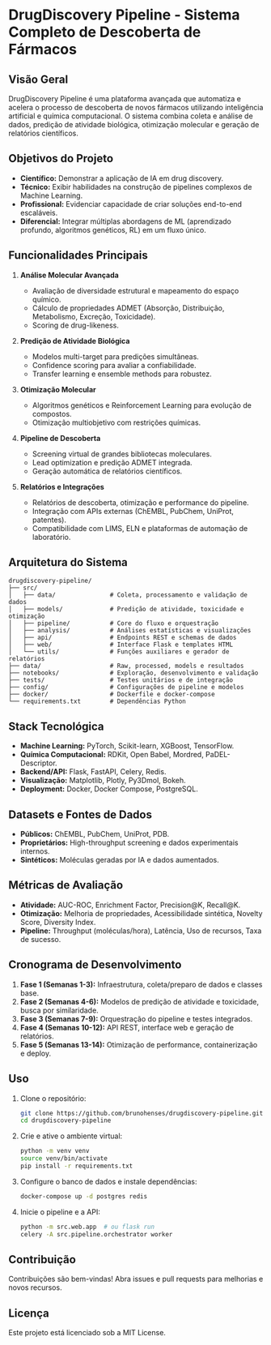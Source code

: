 # DrugDiscovery Pipeline - Sistema Completo de Descoberta de Fármacos

## Visão Geral

DrugDiscovery Pipeline é uma plataforma avançada que automatiza e acelera o processo de descoberta de novos fármacos utilizando inteligência artificial e química computacional. O sistema combina coleta e análise de dados, predição de atividade biológica, otimização molecular e geração de relatórios científicos.

## Objetivos do Projeto

* **Científico:** Demonstrar a aplicação de IA em drug discovery.
* **Técnico:** Exibir habilidades na construção de pipelines complexos de Machine Learning.
* **Profissional:** Evidenciar capacidade de criar soluções end-to-end escaláveis.
* **Diferencial:** Integrar múltiplas abordagens de ML (aprendizado profundo, algoritmos genéticos, RL) em um fluxo único.

## Funcionalidades Principais

1. **Análise Molecular Avançada**

   * Avaliação de diversidade estrutural e mapeamento do espaço químico.
   * Cálculo de propriedades ADMET (Absorção, Distribuição, Metabolismo, Excreção, Toxicidade).
   * Scoring de drug-likeness.

2. **Predição de Atividade Biológica**

   * Modelos multi-target para predições simultâneas.
   * Confidence scoring para avaliar a confiabilidade.
   * Transfer learning e ensemble methods para robustez.

3. **Otimização Molecular**

   * Algoritmos genéticos e Reinforcement Learning para evolução de compostos.
   * Otimização multiobjetivo com restrições químicas.

4. **Pipeline de Descoberta**

   * Screening virtual de grandes bibliotecas moleculares.
   * Lead optimization e predição ADMET integrada.
   * Geração automática de relatórios científicos.

5. **Relatórios e Integrações**

   * Relatórios de descoberta, otimização e performance do pipeline.
   * Integração com APIs externas (ChEMBL, PubChem, UniProt, patentes).
   * Compatibilidade com LIMS, ELN e plataformas de automação de laboratório.

## Arquitetura do Sistema

```
drugdiscovery-pipeline/
├── src/
│   ├── data/               # Coleta, processamento e validação de dados
│   ├── models/             # Predição de atividade, toxicidade e otimização
│   ├── pipeline/           # Core do fluxo e orquestração
│   ├── analysis/           # Análises estatísticas e visualizações
│   ├── api/                # Endpoints REST e schemas de dados
│   ├── web/                # Interface Flask e templates HTML
│   └── utils/              # Funções auxiliares e gerador de relatórios
├── data/                   # Raw, processed, models e resultados
├── notebooks/              # Exploração, desenvolvimento e validação
├── tests/                  # Testes unitários e de integração
├── config/                 # Configurações de pipeline e modelos
├── docker/                 # Dockerfile e docker-compose
└── requirements.txt        # Dependências Python
```

## Stack Tecnológica

* **Machine Learning:** PyTorch, Scikit-learn, XGBoost, TensorFlow.
* **Química Computacional:** RDKit, Open Babel, Mordred, PaDEL-Descriptor.
* **Backend/API:** Flask, FastAPI, Celery, Redis.
* **Visualização:** Matplotlib, Plotly, Py3Dmol, Bokeh.
* **Deployment:** Docker, Docker Compose, PostgreSQL.

## Datasets e Fontes de Dados

* **Públicos:** ChEMBL, PubChem, UniProt, PDB.
* **Proprietários:** High-throughput screening e dados experimentais internos.
* **Sintéticos:** Moléculas geradas por IA e dados aumentados.

## Métricas de Avaliação

* **Atividade:** AUC-ROC, Enrichment Factor, Precision\@K, Recall\@K.
* **Otimização:** Melhoria de propriedades, Acessibilidade sintética, Novelty Score, Diversity Index.
* **Pipeline:** Throughput (moléculas/hora), Latência, Uso de recursos, Taxa de sucesso.

## Cronograma de Desenvolvimento

1. **Fase 1 (Semanas 1-3):** Infraestrutura, coleta/preparo de dados e classes base.
2. **Fase 2 (Semanas 4-6):** Modelos de predição de atividade e toxicidade, busca por similaridade.
3. **Fase 3 (Semanas 7-9):** Orquestração do pipeline e testes integrados.
4. **Fase 4 (Semanas 10-12):** API REST, interface web e geração de relatórios.
5. **Fase 5 (Semanas 13-14):** Otimização de performance, containerização e deploy.

## Uso

1. Clone o repositório:

   ```bash
   git clone https://github.com/brunohenses/drugdiscovery-pipeline.git
   cd drugdiscovery-pipeline
   ```
2. Crie e ative o ambiente virtual:

   ```bash
   python -m venv venv
   source venv/bin/activate
   pip install -r requirements.txt
   ```
3. Configure o banco de dados e instale dependências:

   ```bash
   docker-compose up -d postgres redis
   ```
4. Inicie o pipeline e a API:

   ```bash
   python -m src.web.app  # ou flask run
   celery -A src.pipeline.orchestrator worker
   ```

## Contribuição

Contribuições são bem-vindas! Abra issues e pull requests para melhorias e novos recursos.

## Licença

Este projeto está licenciado sob a MIT License.
